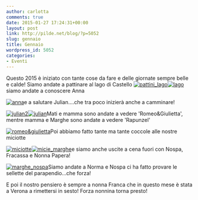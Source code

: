 ```yaml
---
author: carlotta
comments: true
date: 2015-01-27 17:24:31+00:00
layout: post
link: http://pilde.net/blog/?p=5052
slug: gennaio
title: Gennaio
wordpress_id: 5052
categories:
- Eventi
---
```


Questo 2015 è iniziato con tante cose da fare e delle giornate sempre belle e calde! Siamo andate a pattinare al lago di Castello [![pattini_lago](http://pilde.net/blog/wp-content/uploads/2015/01/pattini_lago.png)![lago](http://pilde.net/blog/wp-content/uploads/2015/01/lago.png)](http://pilde.net/blog/wp-content/uploads/2015/01/lago.png)siamo andate a conoscere Anna

[![anna](http://pilde.net/blog/wp-content/uploads/2015/01/anna.png)](http://pilde.net/blog/wp-content/uploads/2015/01/anna.png)e a salutare Julian....che tra poco inizierà anche a camminare!

[![julian2](http://pilde.net/blog/wp-content/uploads/2015/01/julian2.png)![julian](http://pilde.net/blog/wp-content/uploads/2015/01/julian.png)](http://pilde.net/blog/wp-content/uploads/2015/01/julian.png)Mati e mamma sono andate a vedere 'Romeo&Giulietta', mentre mamma e Marghe sono andate a vedere 'Rapunzel'

[![romeo&giulietta](http://pilde.net/blog/wp-content/uploads/2015/01/romeogiulietta.png)](http://pilde.net/blog/wp-content/uploads/2015/01/romeogiulietta.png)Poi abbiamo fatto tante ma tante coccole alle nostre miciotte

[![miciotte](http://pilde.net/blog/wp-content/uploads/2015/01/miciotte.png)![micie_marghe](http://pilde.net/blog/wp-content/uploads/2015/01/micie_marghe.png)](http://pilde.net/blog/wp-content/uploads/2015/01/micie_marghe.png)e siamo anche uscite a cena fuori con Nospa, Fracassa e Nonna Papera!

[![marghe_nospa](http://pilde.net/blog/wp-content/uploads/2015/01/marghe_nospa.png)](http://pilde.net/blog/wp-content/uploads/2015/01/marghe_nospa.png)Siamo andate a Norma e Nospa ci ha fatto provare le sellette del parapendio...che forza!



E poi il nostro pensiero è sempre a nonna Franca che in questo mese è stata a Verona a rimettersi in sesto! Forza nonnina torna presto!
